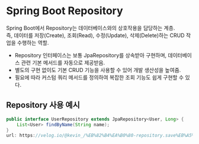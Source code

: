 # Spring Boot Repository
Spring Boot에서 Repository는 데이터베이스와의 상호작용을 담당하는 계층.  
즉, 데이터를 저장(Create), 조회(Read), 수정(Update), 삭제(Delete)하는 CRUD 작업을 수행하는 역할.

- Repository 인터페이스는 보통 JpaRepository를 상속받아 구현하며, 데이터베이스 관련 기본 메서드를 자동으로 제공받음.
- 별도의 구현 없이도 기본 CRUD 기능을 사용할 수 있어 개발 생산성을 높여줌.
- 필요에 따라 커스텀 쿼리 메서드를 정의하여 복잡한 조회 기능도 쉽게 구현할 수 있다.

## Repository 사용 예시

```java
public interface UserRepository extends JpaRepository<User, Long> {
    List<User> findByName(String name); 
}
url: https://velog.io/@kevin_/%EB%82%B4%EA%B0%80-repository.save%EB%A5%BC-%ED%86%B5%ED%95%B4%EC%84%9C-%EA%B0%9D%EC%B2%B4%EB%A5%BC-%EC%A0%80%EC%9E%A5%EC%8B%9C%EC%BC%B0%EB%8D%98-%EC%9D%B4%EC%9C%A0